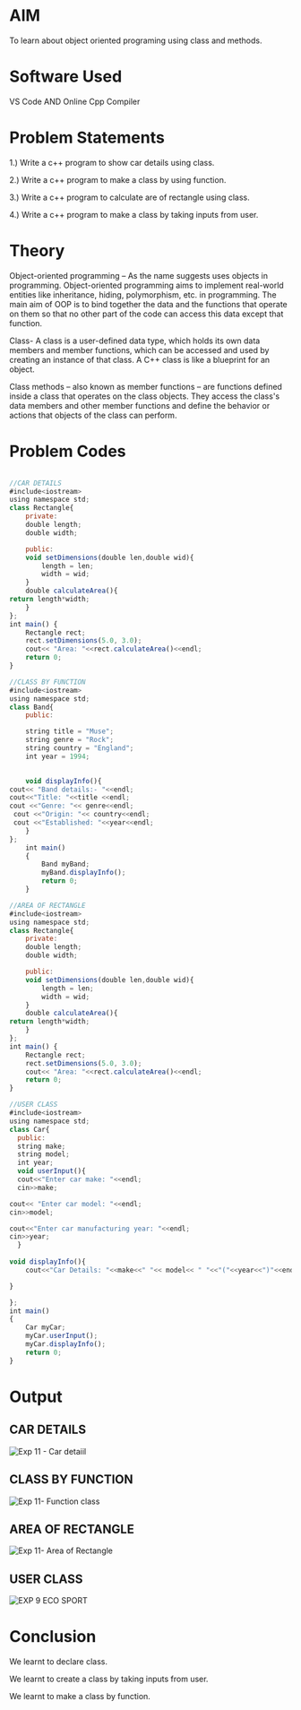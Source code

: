 # AIM
To learn about object oriented programing using class and methods.

# Software Used
VS Code AND Online Cpp Compiler

# Problem Statements

1.) Write a c++ program to show car details using class.

2.) Write a c++ program to make a class by using function.

3.) Write a c++ program to calculate are of rectangle using class.

4.) Write a c++ program to make a class by taking inputs from user.

# Theory
Object-oriented programming – As the name suggests uses objects in programming. Object-oriented programming aims to implement real-world entities like inheritance, hiding, polymorphism, etc. in programming. The main aim of OOP is to bind together the data and the functions that operate on them so that no other part of the code can access this data except that function.

Class- A class is a user-defined data type, which holds its own data members and member functions, which can be accessed and used by creating an instance of that class. A C++ class is like a blueprint for an object.

Class methods – also known as member functions – are functions defined inside a class that operates on the class objects. They access the class's data members and other member functions and define the behavior or actions that objects of the class can perform.

# Problem Codes
```javascript

//CAR DETAILS
#include<iostream>
using namespace std;
class Rectangle{
    private:
    double length;
    double width;

    public:
    void setDimensions(double len,double wid){
        length = len;
        width = wid;
    }
    double calculateArea(){
return length*width;
    }
};
int main() {
    Rectangle rect;
    rect.setDimensions(5.0, 3.0);
    cout<< "Area: "<<rect.calculateArea()<<endl;
    return 0;
}

//CLASS BY FUNCTION
#include<iostream>
using namespace std;
class Band{
    public:

    string title = "Muse";
    string genre = "Rock";
    string country = "England";
    int year = 1994;
    

    void displayInfo(){
cout<< "Band details:- "<<endl;
cout<<"Title: "<<title <<endl; 
cout <<"Genre: "<< genre<<endl;
 cout <<"Origin: "<< country<<endl;
 cout <<"Established: "<<year<<endl;
    }
};
    int main()
    {
        Band myBand;
        myBand.displayInfo();
        return 0;
    }

//AREA OF RECTANGLE
#include<iostream>
using namespace std;
class Rectangle{
    private:
    double length;
    double width;

    public:
    void setDimensions(double len,double wid){
        length = len;
        width = wid;
    }
    double calculateArea(){
return length*width;
    }
};
int main() {
    Rectangle rect;
    rect.setDimensions(5.0, 3.0);
    cout<< "Area: "<<rect.calculateArea()<<endl;
    return 0;
}

//USER CLASS
#include<iostream>
using namespace std;
class Car{
  public:
  string make;
  string model;
  int year;
  void userInput(){
  cout<<"Enter car make: "<<endl;
  cin>>make;

cout<< "Enter car model: "<<endl;
cin>>model;

cout<<"Enter car manufacturing year: "<<endl;
cin>>year;
  }
  
void displayInfo(){
    cout<<"Car Details: "<<make<<" "<< model<< " "<<"("<<year<<")"<<endl;

}

};
int main()
{
    Car myCar;
    myCar.userInput();
    myCar.displayInfo();
    return 0;
}

```
# Output
## CAR DETAILS
![Exp 11 - Car detaiil](https://github.com/user-attachments/assets/c6a77e54-914e-4686-b5f8-9968f330d2ad)

## CLASS BY FUNCTION
![Exp 11- Function class](https://github.com/user-attachments/assets/06b6085e-56cf-4d02-8984-1861a81583cf)

## AREA OF RECTANGLE
![Exp 11- Area of Rectangle](https://github.com/user-attachments/assets/1ad98ce9-0c69-426a-8380-e47e18b5c9ee)

## USER CLASS

![EXP 9 ECO SPORT](https://github.com/user-attachments/assets/0dd9b241-9632-4133-99b7-5bb9064921c3)


# Conclusion
We learnt to declare class.

We learnt to create a class by taking inputs from user.

We learnt to make a class by function.
